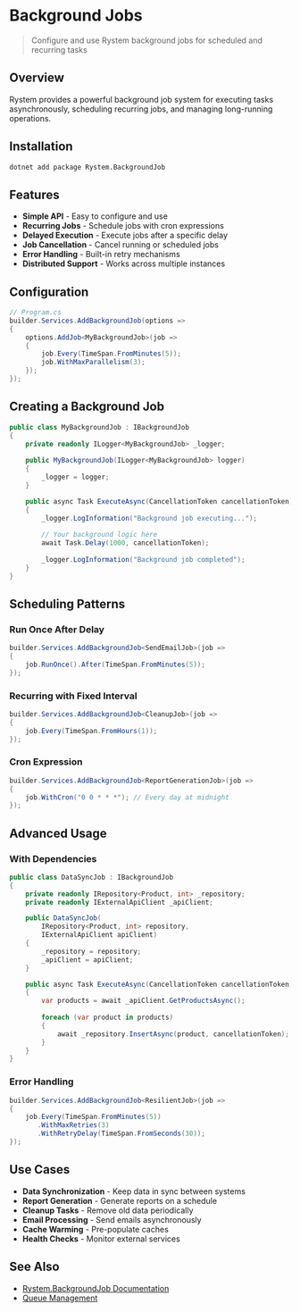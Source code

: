 # Background Jobs

> Configure and use Rystem background jobs for scheduled and recurring tasks

## Overview

Rystem provides a powerful background job system for executing tasks asynchronously, scheduling recurring jobs, and managing long-running operations.

## Installation

```bash
dotnet add package Rystem.BackgroundJob
```

## Features

- **Simple API** - Easy to configure and use
- **Recurring Jobs** - Schedule jobs with cron expressions
- **Delayed Execution** - Execute jobs after a specific delay
- **Job Cancellation** - Cancel running or scheduled jobs
- **Error Handling** - Built-in retry mechanisms
- **Distributed Support** - Works across multiple instances

## Configuration

```csharp
// Program.cs
builder.Services.AddBackgroundJob(options =>
{
    options.AddJob<MyBackgroundJob>(job =>
    {
        job.Every(TimeSpan.FromMinutes(5));
        job.WithMaxParallelism(3);
    });
});
```

## Creating a Background Job

```csharp
public class MyBackgroundJob : IBackgroundJob
{
    private readonly ILogger<MyBackgroundJob> _logger;
    
    public MyBackgroundJob(ILogger<MyBackgroundJob> logger)
    {
        _logger = logger;
    }

    public async Task ExecuteAsync(CancellationToken cancellationToken)
    {
        _logger.LogInformation("Background job executing...");
        
        // Your background logic here
        await Task.Delay(1000, cancellationToken);
        
        _logger.LogInformation("Background job completed");
    }
}
```

## Scheduling Patterns

### Run Once After Delay
```csharp
builder.Services.AddBackgroundJob<SendEmailJob>(job =>
{
    job.RunOnce().After(TimeSpan.FromMinutes(5));
});
```

### Recurring with Fixed Interval
```csharp
builder.Services.AddBackgroundJob<CleanupJob>(job =>
{
    job.Every(TimeSpan.FromHours(1));
});
```

### Cron Expression
```csharp
builder.Services.AddBackgroundJob<ReportGenerationJob>(job =>
{
    job.WithCron("0 0 * * *"); // Every day at midnight
});
```

## Advanced Usage

### With Dependencies
```csharp
public class DataSyncJob : IBackgroundJob
{
    private readonly IRepository<Product, int> _repository;
    private readonly IExternalApiClient _apiClient;

    public DataSyncJob(
        IRepository<Product, int> repository,
        IExternalApiClient apiClient)
    {
        _repository = repository;
        _apiClient = apiClient;
    }

    public async Task ExecuteAsync(CancellationToken cancellationToken)
    {
        var products = await _apiClient.GetProductsAsync();
        
        foreach (var product in products)
        {
            await _repository.InsertAsync(product, cancellationToken);
        }
    }
}
```

### Error Handling
```csharp
builder.Services.AddBackgroundJob<ResilientJob>(job =>
{
    job.Every(TimeSpan.FromMinutes(5))
       .WithMaxRetries(3)
       .WithRetryDelay(TimeSpan.FromSeconds(30));
});
```

## Use Cases

- **Data Synchronization** - Keep data in sync between systems
- **Report Generation** - Generate reports on a schedule
- **Cleanup Tasks** - Remove old data periodically
- **Email Processing** - Send emails asynchronously
- **Cache Warming** - Pre-populate caches
- **Health Checks** - Monitor external services

## See Also

- [Rystem.BackgroundJob Documentation](https://github.com/KeyserDSoze/Rystem/tree/master/src/Extensions/BackgroundJob)
- [Queue Management](./queue-management.md)
